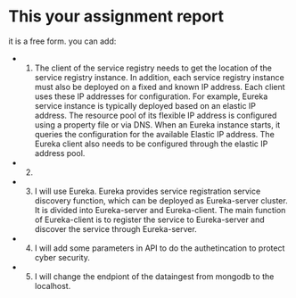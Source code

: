 # This your assignment report

it is a free form. you can add:

* 1. The client of the service registry needs to get the location of the service registry instance. In addition, each service registry instance must also be deployed on a fixed and known IP address. Each client uses these IP addresses for configuration. For example, Eureka service instance is typically deployed based on an elastic IP address. The resource pool of its flexible IP address is configured using a property file or via DNS. When an Eureka instance starts, it queries the configuration for the available Elastic IP address. The Eureka client also needs to be configured through the elastic IP address pool.
* 2.
* 3. I will use Eureka. Eureka provides service registration service discovery function, which can be deployed as Eureka-server cluster. It is divided into Eureka-server and Eureka-client. The main function of Eureka-client is to register the service to Eureka-server and discover the service through Eureka-server.
* 4. I will add some parameters in API to do the authetincation to protect cyber security.
* 5. I will change the endpiont of the dataingest from mongodb to the localhost.


